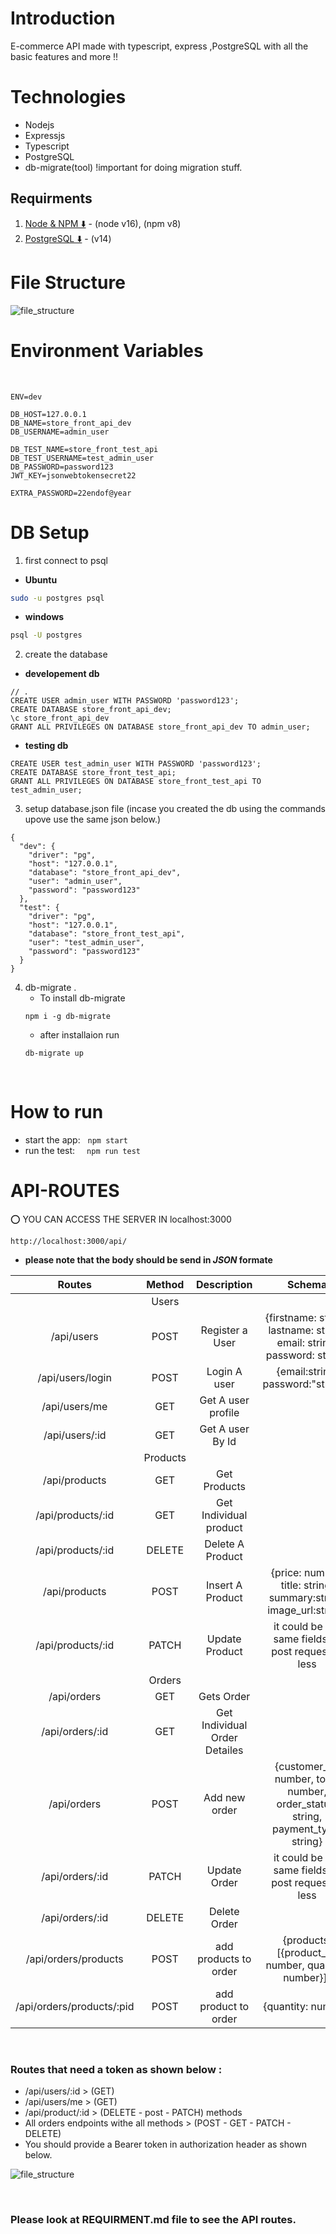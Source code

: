 # Introduction

<p>E-commerce API made with typescript, express ,PostgreSQL with all the basic features and more !!</p>

# Technologies

- Nodejs
- Expressjs
- Typescript
- PostgreSQL
- db-migrate(tool) !important for doing migration stuff.
## Requirments

1. [Node & NPM ⬇️](https://nodejs.org/en/) - (node v16), (npm v8)
2. [PostgreSQL ⬇️](https://www.postgresql.org/download/) - (v14)
# File Structure

![file_structure](file_structure.png)

# Environment Variables

&nbsp;

```ENV
ENV=dev

DB_HOST=127.0.0.1
DB_NAME=store_front_api_dev
DB_USERNAME=admin_user

DB_TEST_NAME=store_front_test_api
DB_TEST_USERNAME=test_admin_user
DB_PASSWORD=password123
JWT_KEY=jsonwebtokensecret22

EXTRA_PASSWORD=22endof@year
```
# DB Setup
1. first connect to psql  
- **Ubuntu**
```bash
sudo -u postgres psql
```
- **windows**
```bash
psql -U postgres
```
2. create the database

- **developement db**
```
// .
CREATE USER admin_user WITH PASSWORD 'password123';
CREATE DATABASE store_front_api_dev;
\c store_front_api_dev
GRANT ALL PRIVILEGES ON DATABASE store_front_api_dev TO admin_user;
```
- **testing db**
```
CREATE USER test_admin_user WITH PASSWORD 'password123';
CREATE DATABASE store_front_test_api;
GRANT ALL PRIVILEGES ON DATABASE store_front_test_api TO test_admin_user;

```

3. setup database.json file (incase you created the db using the commands upove use the same json below.)
```
{
  "dev": {
    "driver": "pg",
    "host": "127.0.0.1",
    "database": "store_front_api_dev",
    "user": "admin_user",
    "password": "password123"
  },
  "test": {
    "driver": "pg",
    "host": "127.0.0.1",
    "database": "store_front_test_api",
    "user": "test_admin_user",
    "password": "password123"
  }
}
```
4. db-migrate .
    - To install db-migrate 
    ```
    npm i -g db-migrate
    ```
    - after installaion run 
    ```
    db-migrate up
    ```

&nbsp;
# How to run 
- start the app:&nbsp;&nbsp; ``` npm start ```
- run the test:&nbsp;&nbsp; ```  npm run test ```

# API-ROUTES

⭕ YOU CAN ACCESS THE SERVER IN localhost:3000
```Base URL
http://localhost:3000/api/
```
- **please note that the body should be send in *JSON* formate**
&nbsp;

|            Routes             | Method |          Description          |        Schema                    |
| :---------------------------: | :----: | :---------------------------: | :---------------------------:    |
|                               | Users  
|      /api/users               |  POST  |        Register a User        |{firstname: string, lastname: string, email: string, password: string}
|      /api/users/login         |  POST  |         Login A user          |{email:string, password:"string"} |
|      /api/users/me            |  GET   |       Get A user profile      |                                  |
|      /api/users/:id           |  GET   |       Get A user By Id        |                                  |
|                               | Products  
|         /api/products         |  GET   |         Get Products          |
|      /api/products/:id        |  GET   |    Get Individual product     |
|     /api/products/:id          | DELETE |       Delete A Product        |
|      /api/products            |  POST  |       Insert A Product        |{price: number, title: string, summary:string, image_url:string}|
|      /api/products/:id        | PATCH  |        Update Product         | it could be the same fields as post request or less
|                               | Orders  
|      /api/orders              |  GET   |          Gets Order           |
|      /api/orders/:id          |  GET   | Get Individual Order Detailes |
|       /api/orders             |  POST  |     Add new order             |{customer_id: number, total: number, order_status: string, payment_type: string}
|       /api/orders/:id         | PATCH  |      Update Order             | it could be the same fields as post request or less
|       /api/orders/:id         | DELETE |      Delete Order             |
|   /api/orders/products        | POST   |   add products to order       |{products: [{product_id: number, quantity: number}]}
|     /api/orders/products/:pid | POST   |   add product to order        |{quantity: number}

&nbsp;
### Routes that need a token as shown below :  
- /api/users/:id > (GET)
- /api/users/me > (GET)
- /api/product/:id > (DELETE - post - PATCH) methods 
- All orders endpoints withe all methods > (POST - GET - PATCH - DELETE) 
- You should provide a Bearer token in authorization header as shown below.

![file_structure](authorization.png)

&nbsp;
### Please look at REQUIRMENT.md file to see the API routes.
